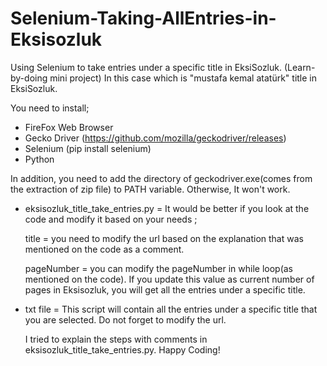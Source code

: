 # Selenium-Taking-AllEntries-in-Eksisozluk

Using Selenium to take entries under a specific title in EksiSozluk. (Learn-by-doing mini project)
In this case which is "mustafa kemal atatürk" title in EksiSozluk. 


You need to install;
  * FireFox Web Browser
  * Gecko Driver (https://github.com/mozilla/geckodriver/releases)
  * Selenium (pip install selenium)
  * Python
  
In addition, you need to add the directory of geckodriver.exe(comes from the extraction of zip file) to PATH variable. Otherwise, It won't work.

+ eksisozluk_title_take_entries.py = It would be better if you look at the code and modify it based on your needs ;

  title = you need to modify the url based on the explanation that was mentioned on the code as a comment.
  
  pageNumber = you can modify the pageNumber in while loop(as mentioned on the code). If you update this value as current number of pages in Eksisozluk, you will get all the entries under a specific title.
  

+ txt file = This script will contain all the entries under a specific title that you are selected. Do not forget to modify the url.

  I tried to explain the steps with comments in eksisozluk_title_take_entries.py. Happy Coding!
